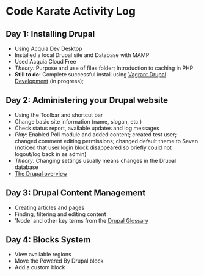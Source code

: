 # Code Karate Activity Log

## Day 1: Installing Drupal
- Using Acquia Dev Desktop
- Installed a local Drupal site and Database with MAMP
- Used Acquia Cloud Free
- *Theory:* Purpose and use of files folder; Introduction to caching in PHP
- **Still to do:** Complete successful install using [Vagrant Drupal Development](https://www.drupal.org/node/2008758?utm_source=Drupal+Basics+Guide+%28Daily+Email%29&utm_campaign=34c5c273ef-Drupal_Basics_Course_Day1&utm_medium=email&utm_term=0_62853d349e-34c5c273ef-336738877&mc_cid=34c5c273ef&mc_eid=2356d42857) (in progress);

## Day 2: Administering your Drupal website
- Using the Toolbar and shortcut bar
- Change basic site information (name, slogan, etc.)
- Check status report, available updates and log messages
- *Play:* Enabled Poll module and added content; created test user; changed comment editing permissions; changed default theme to Seven (noticed that user login block disappeared so briefly could not logout/log back in as admin)
- *Theory:* Changing settings usually means changes in the Drupal database
- [The Drupal overview](https://www.drupal.org/getting-started/before/overview)

## Day 3: Drupal Content Management
- Creating articles and pages
- Finding, filtering and editing content
- 'Node' and other key terms from the [Drupal Glossary](https://www.drupal.org/glossary)

## Day 4: Blocks System
- View available regions
- Move the Powered By Drupal block
- Add a custom block